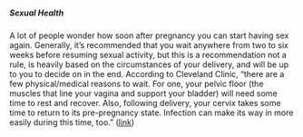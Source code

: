##### Sexual Health

A lot of people wonder how soon after pregnancy you can start having sex again. Generally, it’s recommended that you wait anywhere from two to six weeks before resuming sexual activity, but this is a recommendation not a rule, is heavily based on the circumstances of your delivery, and will be up to you to decide on in the end. According to Cleveland Clinic, “there are a few physical/medical reasons to wait. For one, your pelvic floor (the muscles that line your vagina and support your bladder) will need some time to rest and recover. Also, following delivery, your cervix takes some time to return to its pre-pregnancy state. Infection can make its way in more easily during this time, too.” ([link](https://health.clevelandclinic.org/sex-after-birth))
